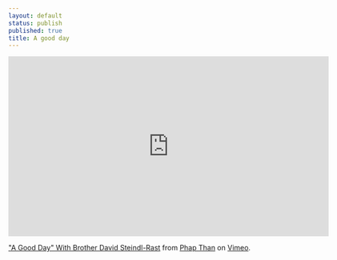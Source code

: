 ```yaml
---
layout: default
status: publish
published: true
title: A good day
---
```


<iframe src="https://player.vimeo.com/video/75174926" width="640" height="360" frameborder="0" webkitallowfullscreen="" mozallowfullscreen="" allowfullscreen=""></iframe>

["A Good Day" With Brother David Steindl-Rast](https://vimeo.com/75174926) from [Phap Than](https://vimeo.com/user3622379) on [Vimeo](https://vimeo.com).